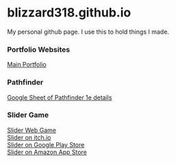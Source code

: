# blizzard318.github.io
My personal github page. I use this to hold things I made.

### Portfolio Websites
<a href="https://andrewchenyh.wixsite.com/mainsite">Main Portfolio</a><br />

### Pathfinder
<a href="https://docs.google.com/spreadsheets/d/1GU4DqSwwFazi_Z15kwaSy1NSQ2M7WIw4bJF_Xj2qIrI/"> Google Sheet of Pathfinder 1e details</a><br />

### Slider Game
<a href="https://blizzard318.github.io/SliderWebGL/">Slider Web Game</a><br />
<a href="https://icecubez.itch.io/slider">Slider on itch.io</a><br />
<a href="https://play.google.com/store/apps/details?id=com.IratusStudios.Slider">Slider on Google Play Store</a><br />
<a href="https://www.amazon.com/Iratus-Studio-Slider/dp/B0784H5RD5/">Slider on Amazon App Store</a><br />
